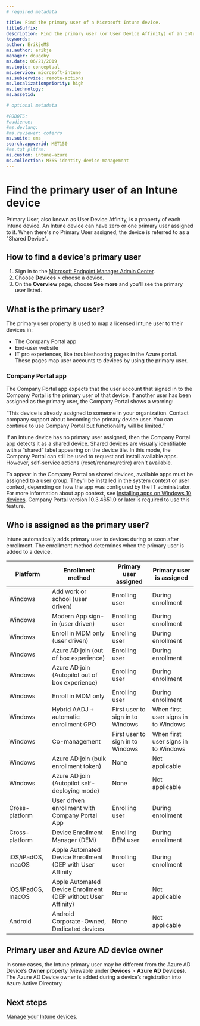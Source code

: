 ```yaml
---
# required metadata

title: Find the primary user of a Microsoft Intune device.
titleSuffix:
description: Find the primary user (or User Device Affinity) of an Intune device.
keywords:
author: ErikjeMS
ms.author: erikje
manager: dougeby
ms.date: 06/21/2019
ms.topic: conceptual
ms.service: microsoft-intune
ms.subservice: remote-actions
ms.localizationpriority: high
ms.technology:
ms.assetid: 

# optional metadata

#ROBOTS:
#audience:
#ms.devlang:
#ms.reviewer: coferro
ms.suite: ems
search.appverid: MET150
#ms.tgt_pltfrm:
ms.custom: intune-azure
ms.collection: M365-identity-device-management
---
```


# Find the primary user of an Intune device

Primary User, also known as User Device Affinity, is a property of each Intune device. 
An Intune device can have zero or one primary user assigned to it. When there's no Primary User assigned, the device is referred to as a "Shared Device".

## How to find a device's primary user

1. Sign in to the [Microsoft Endpoint Manager Admin Center](https://go.microsoft.com/fwlink/?linkid=2109431).
2. Choose **Devices** > choose a device.
3. On the **Overview** page, choose **See more** and you'll see the primary user listed.

## What is the primary user?
The primary user property is used to map a licensed Intune user to their devices in:
- The Company Portal app
- End-user website
- IT pro experiences, like troubleshooting pages in the Azure portal. These pages map user accounts to devices by using the primary user.    

### Company Portal app
The Company Portal app expects that the user account that signed in to the Company Portal is the primary user of that device. If another user has been assigned as the primary user, the Company Portal shows a warning:

“This device is already assigned to someone in your organization. Contact company support about becoming the primary device user. You can continue to use Company Portal but functionality will be limited.”

If an Intune device has no primary user assigned, then the Company Portal app detects it as a shared device. Shared devices are visually identifiable with a “shared” label appearing on the device tile. In this mode, the Company Portal can still be used to request and install available apps. However, self-service actions (reset/rename/retire) aren't available.  

To appear in the Company Portal on shared devices, available apps must be assigned to a user group. They'll be installed in the system context or user context, depending on how the app was configured by the IT administrator. For more information about app context, see [Installing apps on Windows 10 devices](../apps/apps-windows-10-app-deploy.md). Company Portal version 10.3.4651.0 or later is required to use this feature.


## Who is assigned as the primary user?
Intune automatically adds primary user to devices during or soon after enrollment. The enrollment method determines when the primary user is added to a device.

| Platform | Enrollment method | Primary user assigned | Primary user is assigned |
| ---- | ---- | ---- | ---- |
| Windows | Add work or school (user driven) | Enrolling user | During enrollment |   
| Windows | Modern App sign-in (user driven) | Enrolling user | During enrollment | 
| Windows | Enroll in MDM only (user driven) | Enrolling user | During enrollment | 
| Windows | Azure AD join (out of box experience) | Enrolling user | During enrollment | 
| Windows | Azure AD join (Autopilot out of box experience) | Enrolling user | During enrollment | 
| Windows | Enroll in MDM only | Enrolling user | During enrollment | 
| Windows | Hybrid AADJ + automatic enrollment GPO | First user to sign in to Windows | When first user signs in to Windows| 
| Windows | Co-management | First user to sign in to Windows | When first user signs in to Windows | 
| Windows | Azure AD join (bulk enrollment token) | None | Not applicable | 
| Windows | Azure AD join (Autopilot self-deploying mode) | None | Not applicable | 
| Cross-platform | User driven enrollment with Company Portal App | Enrolling user | During enrollment |
| Cross-platform | Device Enrollment Manager (DEM) | Enrolling DEM user | During enrollment |
| iOS/iPadOS, macOS | Apple Automated Device Enrollment (DEP with User Affinity | Enrolling user | During enrollment |
| iOS/iPadOS, macOS | Apple Automated Device Enrollment (DEP without User Affinity) | None | Not applicable |
| Android | Android Corporate-Owned, Dedicated devices | None | Not applicable |

## Primary user and Azure AD device owner
In some cases, the Intune primary user may be different from the Azure AD Device’s **Owner** property (viewable under **Devices** > **Azure AD Devices**). The Azure AD Device owner is added during a device’s registration into Azure Active Directory.

## Next steps
[Manage your Intune devices.](device-management.md)

